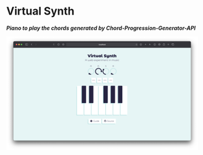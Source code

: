 # Virtual Synth

**_Piano to play the chords generated by Chord-Progression-Generator-API_**

<p align="center">
  <img src="Screenshot.png">
</p>

<!-- ## Live Demo

[![Netlify Status](https://api.netlify.com/api/v1/badges/cc940052-15e2-408c-bf93-61689cf8899c/deploy-status)](https://app.netlify.com/sites/virtual-synth/deploys)

Access the live demo here: https://virtual-synth.netlify.app

## Getting Started

1. Setup project with `npm install`
2. Compile for development with `npm run serve`
3. Compile and minify for production with `npm run build`
4. Lint and fix files with `npm run lint`

## Customize Configuration

See [Configuration Reference](https://cli.vuejs.org/config/).

## Resources

- Audio synthesizing with [Tone.js](https://tonejs.github.io/)
- Styling with [Bulma](https://bulma.io/)
- Icons from [The Noun Project](https://thenounproject.com/)

## Contributing

Pull requests are welcome. For major changes, please open an issue first to discuss what you would like to change. -->

